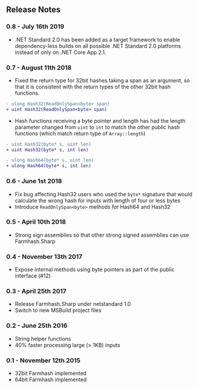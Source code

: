 ## Release Notes

### 0.8 - July 16th 2019

* .NET Standard 2.0 has been added as a target framework to enable dependency-less builds on all possible .NET Standard 2.0 platforms instead of only on .NET Core App 2.1.

### 0.7 - August 11th 2018

* Fixed the return type for 32bit hashes taking a span as an argument, so that it is consistent with the return types of the other 32bit hash functions.

```diff
- ulong Hash32(ReadOnlySpan<byte> span)
+ uint Hash32(ReadOnlySpan<byte> span)
```

* Hash functions receiving a byte pointer and length has had the length parameter changed from `uint` to `int` to match the other public hash functions (which match return type of `Array::length`)

```diff
- uint Hash32(byte* s, uint len)
+ uint Hash32(byte* s, int len)

- ulong Hash64(byte* s, uint len)
+ ulong Hash64(byte* s, int len)
```
### 0.6 - June 1st 2018

* Fix bug affecting Hash32 users who used the `byte*` signature that would calculate the wrong hash for inputs with length of four or less bytes
* Introduce `ReadOnlySpan<byte>` methods for Hash64 and Hash32

### 0.5 - April 10th 2018

* Strong sign assemblies so that other strong signed assemblies can use Farmhash.Sharp

### 0.4 - November 13th 2017
* Expose internal methods using byte pointers as part of the public interface (#12)

### 0.3 - April 25th 2017
* Release Farmhash.Sharp under netstandard 1.0
* Switch to new MSBuild project files

### 0.2 - June 25th 2016
* String helper functions
* 40% faster processing large (> 1KB) inputs

### 0.1 - November 12th 2015
* 32bit Farmhash implemented
* 64bit Farmhash implemented
